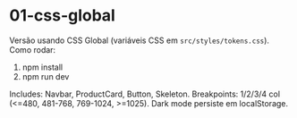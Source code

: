 # 01-css-global
Versão usando CSS Global (variáveis CSS em `src/styles/tokens.css`).
Como rodar:
1. npm install
2. npm run dev

Includes: Navbar, ProductCard, Button, Skeleton.
Breakpoints: 1/2/3/4 col (<=480, 481-768, 769-1024, >=1025).
Dark mode persiste em localStorage.
